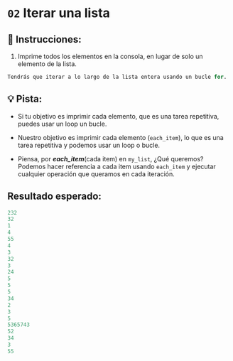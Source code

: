 # `02` Iterar una lista

## 📝 Instrucciones:

1. Imprime todos los elementos en la consola, en lugar de solo un elemento de la lista.

```py
Tendrás que iterar a lo largo de la lista entera usando un bucle for.
```

## 💡 Pista:

+ Si tu objetivo es imprimir cada elemento, que es una tarea repetitiva, puedes usar un loop un bucle.

+ Nuestro objetivo es imprimir cada elemento (`each_item`), lo que es una tarea repetitiva y podemos usar un loop o bucle.

+ Piensa, por ***each_item***(cada item) en `my_list`, ¿Qué queremos? Podemos hacer referencia a cada item usando `each_item` y ejecutar cualquier operación que queramos en cada iteración.

## Resultado esperado:

```py
232
32
1
4
55
4
3
32
3
24
5
5
5
34
2
3
5
5365743
52
34
3
55
```
